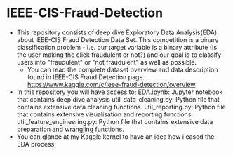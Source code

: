 # IEEE-CIS-Fraud-Detection

* This repository consists of deep dive Exploratory Data Analysis(EDA) about IEEE-CIS Fraud Detection Data Set. This competition is a binary classification problem - i.e. our target variable is a binary attribute (Is the user making the click fraudulent or not?) and our goal is to classify users into "fraudulent" or "not fraudulent" as well as possible. 
  * You can read the complete dataset overview and data description found in IEEE-CIS Fraud Detection page. https://www.kaggle.com/c/ieee-fraud-detection/overview 
*  In this repository you will have access to;
EDA.ipynb: Jupyter notebook that contains deep dive analysis
util_data_cleaning.py: Python file that contains extensive data cleaning functions.
util_reporting.py: Python file that contains extensive visualisation and reporting functions.
util_feature_engineering.py: Python file that contains extensive data preparation and wrangling functions.
* You can glance at my Kaggle kernel to have an idea how i eased the EDA process: 




